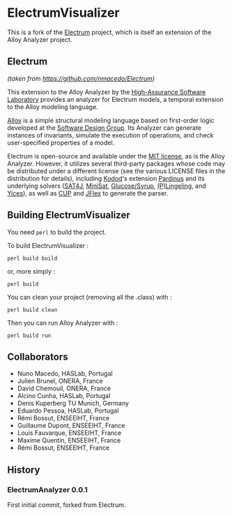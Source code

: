# ElectrumVisualizer

This is a fork of the [Electrum](https://github.com/nmacedo/Electrum) project, which is itself an extension of the Alloy Analyzer project.

## Electrum

*(taken from https://github.com/nmacedo/Electrum)*

This extension to the Alloy Analyzer by the [High-Assurance Software Laboratory](http://haslab.di.uminho.pt) provides an analyzer for Electrum models, a temporal extension to the Alloy modeling language.

[Alloy](http://alloy.mit.edu/) is a simple structural modeling language based on first-order logic developed at the [Software Design Group](http://sdg.csail.mit.edu/). Its Analyzer can generate instances of invariants, simulate the execution of operations, and check user-specified properties of a model.

Electrum is open-source and available under the [MIT license](LICENSE), as is the Alloy Analyzer. However, it utilizes several third-party packages whose code may be distributed under a different license (see the various LICENSE files in the distribution for details), including [Kodod](https://github.com/emina/kodkod)'s extension [Pardinus](https://github.com/nmacedo/Pardinus) and its underlying solvers ([SAT4J](http://www.sat4j.org), [MiniSat](http://minisat.se), [Glucose/Syrup](http://www.labri.fr/perso/lsimon/glucose/), [(P)Lingeling](http://fmv.jku.at/lingeling/), and [Yices](http://yices.csl.sri.com)), as well as [CUP](http://www2.cs.tum.edu/projects/cup/) and [JFlex](http://jflex.de/) to generate the parser.

## Building ElectrumVisualizer

You need `perl` to build the project.

To build ElectrumVisualizer :
```
perl build build
```
or, more simply :
```
perl build
```

You can clean your project (removing all the .class) with :
```
perl build clean
```

Then you can run Alloy Analyzer with :
```
perl build run
```

## Collaborators
- Nuno Macedo, HASLab, Portugal
- Julien Brunel, ONERA, France
- David Chemouil, ONERA, France
- Alcino Cunha, HASLab, Portugal
- Denis Kuperberg TU Munich, Germany
- Eduardo Pessoa, HASLab, Portugal
- Rémi Bossut, ENSEEIHT, France
- Guillaume Dupont, ENSEEIHT, France
- Louis Fauvarque, ENSEEIHT, France
- Maxime Quentin, ENSEEIHT, France
- Rémi Bossut, ENSEEIHT, France

## History

### ElectrumAnalyzer 0.0.1

First initial commit, forked from Electrum.
